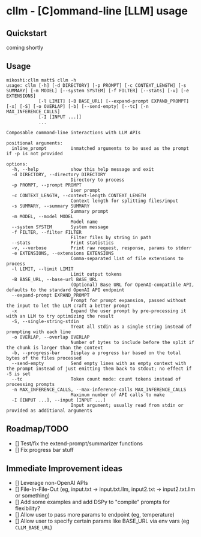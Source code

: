 # cllm - [C]ommand-line [LLM] usage

## Quickstart

coming shortly

## Usage

```
mikoshi:cllm matt$ cllm -h
usage: cllm [-h] [-d DIRECTORY] [-p PROMPT] [-c CONTEXT_LENGTH] [-s SUMMARY] [-m MODEL] [--system SYSTEM] [-f FILTER] [--stats] [-v] [-e EXTENSIONS]
            [-l LIMIT] [-B BASE_URL] [--expand-prompt EXPAND_PROMPT] [-x] [-S] [-o OVERLAP] [-b] [--send-empty] [--tc] [-n MAX_INFERENCE_CALLS]
            [-I [INPUT ...]]
            ...

Composable command-line interactions with LLM APIs

positional arguments:
  inline_prompt         Unmatched arguments to be used as the prompt if -p is not provided

options:
  -h, --help            show this help message and exit
  -d DIRECTORY, --directory DIRECTORY
                        Directory to process
  -p PROMPT, --prompt PROMPT
                        User prompt
  -c CONTEXT_LENGTH, --context-length CONTEXT_LENGTH
                        Context length for splitting files/input
  -s SUMMARY, --summary SUMMARY
                        Summary prompt
  -m MODEL, --model MODEL
                        Model name
  --system SYSTEM       System message
  -f FILTER, --filter FILTER
                        Filter files by string in path
  --stats               Print statistics
  -v, --verbose         Print raw request, response, params to stderr
  -e EXTENSIONS, --extensions EXTENSIONS
                        Comma-separated list of file extensions to process
  -l LIMIT, --limit LIMIT
                        Limit output tokens
  -B BASE_URL, --base-url BASE_URL
                        (Optional) Base URL for OpenAI-compatible API, defaults to the standard OpenAI API endpoint
  --expand-prompt EXPAND_PROMPT
                        Prompt for prompt expansion, passed without the input to let the LLM craft a better prompt
  -x                    Expand the user prompt by pre-processing it with an LLM to try optimizing the result
  -S, --single-string-stdin
                        Treat all stdin as a single string instead of prompting with each line
  -o OVERLAP, --overlap OVERLAP
                        Number of bytes to include before the split if the chunk is larger than the context
  -b, --progress-bar    Display a progress bar based on the total bytes of the files processed
  --send-empty          Send empty lines with as empty context with the prompt instead of just emitting them back to stdout; no effect if -S is set
  --tc                  Token count mode: count tokens instead of processing prompts
  -n MAX_INFERENCE_CALLS, --max-inference-calls MAX_INFERENCE_CALLS
                        Maximum number of API calls to make
  -I [INPUT ...], --input [INPUT ...]
                        Input argument; usually read from stdin or provided as additional arguments
```

## Roadmap/TODO

- [] Test/fix the extend-prompt/summarizer functions
- [] Fix progress bar stuff

## Immediate Improvement ideas

- [] Leverage non-OpenAI APIs
- [] File-In-File-Out (eg, input.txt -> input.txt.llm, input2.txt -> input2.txt.llm or something)
- [] Add some examples and add DSPy to "compile" prompts for flexibility?
- [] Allow user to pass more params to endpoint (eg, temperature)
- [] Allow user to specify certain params like BASE_URL via env vars (eg `CLLM_BASE_URL`)
